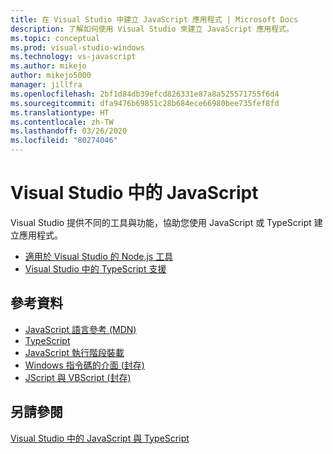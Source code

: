 ```yaml
---
title: 在 Visual Studio 中建立 JavaScript 應用程式 | Microsoft Docs
description: 了解如何使用 Visual Studio 來建立 JavaScript 應用程式。
ms.topic: conceptual
ms.prod: visual-studio-windows
ms.technology: vs-javascript
ms.author: mikejo
author: mikejo5000
manager: jillfra
ms.openlocfilehash: 2bf1d84db39efcd826331e87a8a525571755f6d4
ms.sourcegitcommit: dfa9476b69851c28b684ece66980bee735fef8fd
ms.translationtype: HT
ms.contentlocale: zh-TW
ms.lasthandoff: 03/26/2020
ms.locfileid: "80274046"
---
```

# <a name="javascript-in-visual-studio"></a>Visual Studio 中的 JavaScript

Visual Studio 提供不同的工具與功能，協助您使用 JavaScript 或 TypeScript 建立應用程式。

- [適用於 Visual Studio 的 Node.js 工具](/visualstudio/ide/quickstart-nodejs)
- [Visual Studio 中的 TypeScript 支援](/visualstudio/javascript/javascript-in-vs-2019)

## <a name="reference"></a>參考資料

- [JavaScript 語言參考 (MDN)](https://developer.mozilla.org/en-US/docs/Web/JavaScript/Reference)
- [TypeScript](http://www.typescriptlang.org/docs/tutorial.html)
- [JavaScript 執行階段裝載](/microsoft-edge/hosting/javascript-runtime-hosting)
- [Windows 指令碼的介面 (封存)](/previous-versions/windows/internet-explorer/ie-developer/scripting-articles/fdee6589(v%3dvs.94))
- [JScript 與 VBScript (封存)](/previous-versions/windows/internet-explorer/ie-developer/scripting-articles/d1et7k7c(v%3dvs.84))

## <a name="see-also"></a>另請參閱

[Visual Studio 中的 JavaScript 與 TypeScript](/visualstudio/javascript/)
